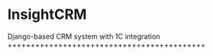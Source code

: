 # InsightCRM
Django-based CRM system with 1C integration
+++++++++++++++++++++++++++++++++++++++++++
